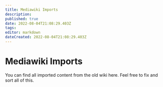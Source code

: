 ```yaml
---
title: Mediawiki Imports
description: 
published: true
date: 2022-08-04T21:08:29.403Z
tags: 
editor: markdown
dateCreated: 2022-08-04T21:08:29.403Z
---
```


# Mediawiki Imports
You can find all imported content from the old wiki here.
Feel free to fix and sort all of this.